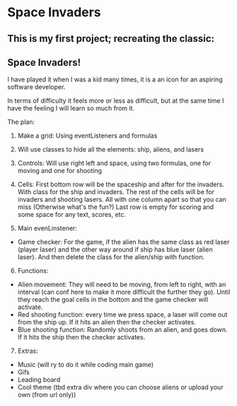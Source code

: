 # Space Invaders

## This is my first project; recreating the classic:
## Space Invaders!


I have played it when I was a kid many times, it is a an icon for an aspiring software developer.

In terms of difficulty it feels more or less as difficult, but at the same time I have the feeling I will learn so much from it.

The plan:
1) Make a grid: Using eventListeners and formulas

2) Will use classes to hide all the elements: ship, aliens, and lasers
3) Controls: Will use right left and space, using two formulas, one for moving and one for shooting
4) Cells:
First bottom row will be the spaceship and after for the invaders. With class for the ship and invaders.
The rest of the cells will be for invaders and shooting lasers. All with one column apart so that you can miss (Otherwise what's the fun?) Last row is empty for scoring and some space for any text, scores, etc.
5) Main evenLinstener:
- Game checker: For the game, if the alien has the same class as red laser (player laser) and the other way around if ship has blue laser (alien laser). And then delete the class for the alien/ship with function.
6) Functions:

- Alien movement: They will need to be moving, from left to right, with an interval (can conf here to make it more difficult the further they go). Until they reach the goal cells in the bottom and the game checker will activate.
- Red shooting function: every time we press space, a laser will come out from the ship up. If it hits an alien then the checker activates.
- Blue shooting function: Randomly shoots from an alien, and goes down. If it hits the ship then the checker activates.


7) Extras:
- Music (will ry to do it while coding main game)
- Gifs
- Leading board
- Cool theme (tbd extra div where you can choose aliens or upload your own (from url only))
